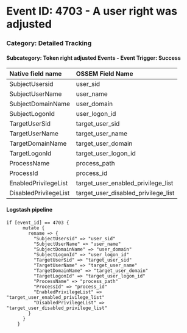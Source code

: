 # Event ID: 4703 - A user right was adjusted
### Category: Detailed Tracking
#### Subcategory: Token right adjusted Events - Event Trigger: Success

|Native field name            |OSSEM Field Name                     |
|:----------------------------|:------------------------------------|
| SubjectUsersid              | user_sid                            |
| SubjectUserName             | user_name                           |
| SubjectDomainName           | user_domain                         |
| SubjectLogonId              | user_logon_id                       | 
| TargetUserSid               | target_user_sid                     |
| TargetUserName              | target_user_name                    |
| TargetDomainName            | target_user_domain                  |
| TargetLogonId               | target_user_logon_id                |
| ProcessName                 | process_path                        |
| ProcessId                   | process_id                          |
| EnabledPrivilegeList        | target_user_enabled_privilege_list  |
| DisabledPrivilegeList       | target_user_disabled_privilege_list |


#### Logstash pipeline

```
if [event_id] == 4703 {
      mutate {
        rename => {
          "SubjectUsersid" => "user_sid"
          "SubjectUserName" => "user_name"
          "SubjectDomainName" => "user_domain"
          "SubjectLogonId" => "user_logon_id"
          "TargetUserSid" => "target_user_sid"
          "TargetUserName" => "target_user_name"
          "TargetDomainName" => "target_user_domain"
          "TargetLogonId" => "target_user_logon_id"
          "ProcessName" => "process_path"
          "ProcessId" => "process_id"
          "EnabledPrivilegeList" => "target_user_enabled_privilege_list"
          "DisabledPrivilegeList" => "target_user_disabled_privilege_list"
        }
      }
    }
```